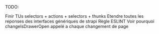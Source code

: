 TODO:

Finir TUs selectors + actions + selectors + thunks
Etendre toutes les reponses des interfaces génériques de strapi
Règle ESLINT
Voir pourquoi changeIsDrawerOpen appelé a chaque changement de page
